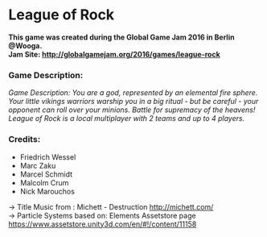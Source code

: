 # League of Rock
**This game was created during the Global Game Jam 2016 in Berlin @Wooga.**  
**Jam Site: http://globalgamejam.org/2016/games/league-rock**

### Game Description:
*Game Description: You are a god, represented by an elemental fire sphere. Your little vikings warriors warship you in a big ritual - but be careful - your opponent can roll over your minions. Battle for supremacy of the heavens! League of Rock is a local multiplayer with 2 teams and up to 4 players.*

### Credits:
- Friedrich Wessel
- Marc Zaku
- Marcel Schmidt
- Malcolm Crum
- Nick Marouchos

-> Title Music from : Michett - Destruction http://michett.com/  
-> Particle Systems based on: Elements Assetstore page https://www.assetstore.unity3d.com/en/#!/content/11158 


